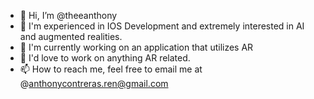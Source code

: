- 👋 Hi, I’m @theeanthony
- 👀 I'm experienced in IOS Development and extremely interested in AI and augmented realities.
- 🌱 I'm currently working on an application that utilizes AR
- 💞️ I'd love to work on anything AR related.
- 📫 How to reach me, feel free to email me at @anthonycontreras.ren@gmail.com

<!---
theeanthony/theeanthony is a ✨ special ✨ repository because its `README.md` (this file) appears on your GitHub profile.
You can click the Preview link to take a look at your changes.
--->
